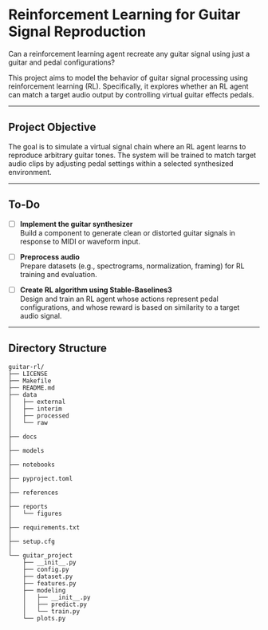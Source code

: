 # Reinforcement Learning for Guitar Signal Reproduction

Can a reinforcement learning agent recreate any guitar signal using just a guitar and pedal configurations?

This project aims to model the behavior of guitar signal processing using reinforcement learning (RL). Specifically, it explores whether an RL agent can match a target audio output by controlling virtual guitar effects pedals.

---

## Project Objective

The goal is to simulate a virtual signal chain where an RL agent learns to reproduce arbitrary guitar tones. The system will be trained to match target audio clips by adjusting pedal settings within a selected synthesized environment.

---

## To-Do

- [ ] **Implement the guitar synthesizer**  
  Build a component to generate clean or distorted guitar signals in response to MIDI or waveform input.

- [ ] **Preprocess audio**  
  Prepare datasets (e.g., spectrograms, normalization, framing) for RL training and evaluation.

- [ ] **Create RL algorithm using Stable-Baselines3**  
  Design and train an RL agent whose actions represent pedal configurations, and whose reward is based on similarity to a target audio signal.

---

## Directory Structure
```
guitar-rl/
├── LICENSE
├── Makefile
├── README.md
├── data
│   ├── external
│   ├── interim
│   ├── processed
│   └── raw
│
├── docs
│
├── models
│
├── notebooks
│
├── pyproject.toml
│
├── references
│
├── reports
│   └── figures
│
├── requirements.txt
│
├── setup.cfg
│
└── guitar_project
    ├── __init__.py
    ├── config.py
    ├── dataset.py
    ├── features.py
    ├── modeling
    │   ├── __init__.py 
    │   ├── predict.py
    │   └── train.py
    └── plots.py
```